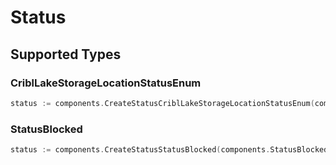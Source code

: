 # Status


## Supported Types

### CriblLakeStorageLocationStatusEnum

```go
status := components.CreateStatusCriblLakeStorageLocationStatusEnum(components.CriblLakeStorageLocationStatusEnum{/* values here */})
```

### StatusBlocked

```go
status := components.CreateStatusStatusBlocked(components.StatusBlocked{/* values here */})
```

